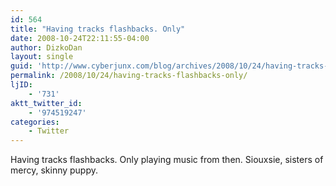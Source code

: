 ```yaml
---
id: 564
title: "Having tracks flashbacks. Only"
date: 2008-10-24T22:11:55-04:00
author: DizkoDan
layout: single
guid: 'http://www.cyberjunx.com/blog/archives/2008/10/24/having-tracks-flashbacks-only/'
permalink: /2008/10/24/having-tracks-flashbacks-only/
ljID:
    - '731'
aktt_twitter_id:
    - '974519247'
categories:
    - Twitter
---
```


Having tracks flashbacks. Only playing music from then. Siouxsie, sisters of mercy, skinny puppy.